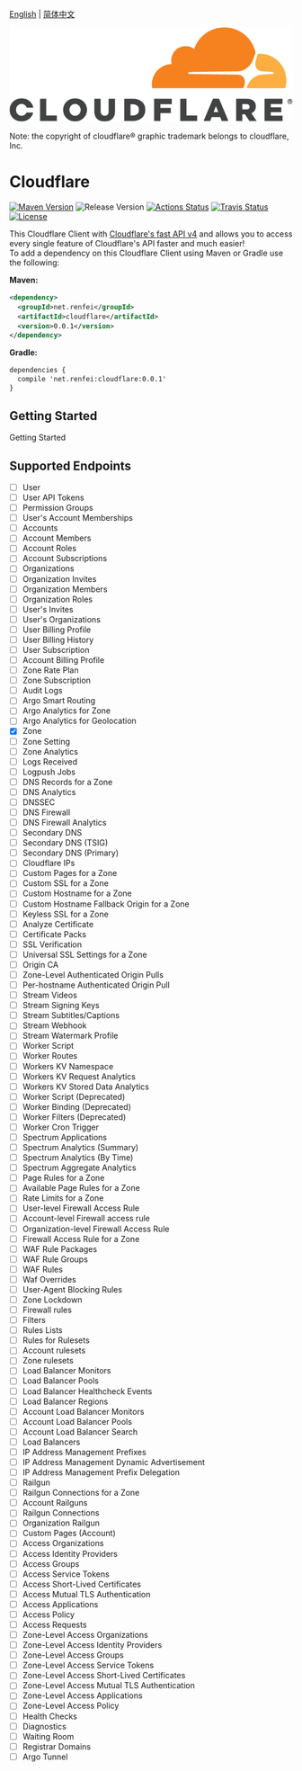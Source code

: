[English](./README.md) | [简体中文](./README_ZH.md)

![Cloudflare](./document/image/cf-logo.jpg)

Note: the copyright of cloudflare® graphic trademark belongs to cloudflare, Inc.

# Cloudflare
[![Maven Version](https://img.shields.io/maven-central/v/net.renfei/cloudflare.svg?label=Maven%20Central)](https://search.maven.org/search?q=g:%22net.renfei%22%20AND%20a:%22cloudflare%22)
![Release Version](https://img.shields.io/github/v/release/renfei/cloudflare.svg?style=flat-square&label=Release&color=1784ff)
[![Actions Status](https://github.com/renfei/cloudflare/workflows/Build/badge.svg)](https://github.com/renfei/cloudflare/actions)
[![Travis Status](https://travis-ci.com/renfei/cloudflare.svg?branch=master)](https://travis-ci.com/github/renfei/cloudflare)
[![License](https://img.shields.io/badge/license-Apache_2.0-blue.svg?style=flat)](https://github.com/renfei/cloudflare/blob/master/LICENSE)

This Cloudflare Client with [Cloudflare's fast API v4](https://api.cloudflare.com/) and allows you to access every single feature of Cloudflare's API faster and much easier!  
To add a dependency on this Cloudflare Client using Maven or Gradle use the following:

**Maven:**

```xml
<dependency>
  <groupId>net.renfei</groupId>
  <artifactId>cloudflare</artifactId>
  <version>0.0.1</version>
</dependency>
```

**Gradle:**
```
dependencies {
  compile 'net.renfei:cloudflare:0.0.1'
}
```

## Getting Started
Getting Started

## Supported Endpoints
- [ ] User
- [ ] User API Tokens
- [ ] Permission Groups
- [ ] User's Account Memberships
- [ ] Accounts
- [ ] Account Members
- [ ] Account Roles
- [ ] Account Subscriptions
- [ ] Organizations
- [ ] Organization Invites
- [ ] Organization Members
- [ ] Organization Roles
- [ ] User's Invites
- [ ] User's Organizations
- [ ] User Billing Profile
- [ ] User Billing History
- [ ] User Subscription
- [ ] Account Billing Profile
- [ ] Zone Rate Plan
- [ ] Zone Subscription
- [ ] Audit Logs
- [ ] Argo Smart Routing
- [ ] Argo Analytics for Zone
- [ ] Argo Analytics for Geolocation
- [x] Zone
- [ ] Zone Setting
- [ ] Zone Analytics
- [ ] Logs Received
- [ ] Logpush Jobs
- [ ] DNS Records for a Zone
- [ ] DNS Analytics
- [ ] DNSSEC
- [ ] DNS Firewall
- [ ] DNS Firewall Analytics
- [ ] Secondary DNS
- [ ] Secondary DNS (TSIG)
- [ ] Secondary DNS (Primary)
- [ ] Cloudflare IPs
- [ ] Custom Pages for a Zone
- [ ] Custom SSL for a Zone
- [ ] Custom Hostname for a Zone
- [ ] Custom Hostname Fallback Origin for a Zone
- [ ] Keyless SSL for a Zone
- [ ] Analyze Certificate
- [ ] Certificate Packs
- [ ] SSL Verification
- [ ] Universal SSL Settings for a Zone
- [ ] Origin CA
- [ ] Zone-Level Authenticated Origin Pulls
- [ ] Per-hostname Authenticated Origin Pull
- [ ] Stream Videos
- [ ] Stream Signing Keys
- [ ] Stream Subtitles/Captions
- [ ] Stream Webhook
- [ ] Stream Watermark Profile
- [ ] Worker Script
- [ ] Worker Routes
- [ ] Workers KV Namespace
- [ ] Workers KV Request Analytics
- [ ] Workers KV Stored Data Analytics
- [ ] Worker Script (Deprecated)
- [ ] Worker Binding (Deprecated)
- [ ] Worker Filters (Deprecated)
- [ ] Worker Cron Trigger
- [ ] Spectrum Applications
- [ ] Spectrum Analytics (Summary)
- [ ] Spectrum Analytics (By Time)
- [ ] Spectrum Aggregate Analytics
- [ ] Page Rules for a Zone
- [ ] Available Page Rules for a Zone
- [ ] Rate Limits for a Zone
- [ ] User-level Firewall Access Rule
- [ ] Account-level Firewall access rule
- [ ] Organization-level Firewall Access Rule
- [ ] Firewall Access Rule for a Zone
- [ ] WAF Rule Packages
- [ ] WAF Rule Groups
- [ ] WAF Rules
- [ ] Waf Overrides
- [ ] User-Agent Blocking Rules
- [ ] Zone Lockdown
- [ ] Firewall rules
- [ ] Filters
- [ ] Rules Lists
- [ ] Rules for Rulesets
- [ ] Account rulesets
- [ ] Zone rulesets
- [ ] Load Balancer Monitors
- [ ] Load Balancer Pools
- [ ] Load Balancer Healthcheck Events
- [ ] Load Balancer Regions
- [ ] Account Load Balancer Monitors
- [ ] Account Load Balancer Pools
- [ ] Account Load Balancer Search
- [ ] Load Balancers
- [ ] IP Address Management Prefixes
- [ ] IP Address Management Dynamic Advertisement
- [ ] IP Address Management Prefix Delegation
- [ ] Railgun
- [ ] Railgun Connections for a Zone
- [ ] Account Railguns
- [ ] Railgun Connections
- [ ] Organization Railgun
- [ ] Custom Pages (Account)
- [ ] Access Organizations
- [ ] Access Identity Providers
- [ ] Access Groups
- [ ] Access Service Tokens
- [ ] Access Short-Lived Certificates
- [ ] Access Mutual TLS Authentication
- [ ] Access Applications
- [ ] Access Policy
- [ ] Access Requests
- [ ] Zone-Level Access Organizations
- [ ] Zone-Level Access Identity Providers
- [ ] Zone-Level Access Groups
- [ ] Zone-Level Access Service Tokens
- [ ] Zone-Level Access Short-Lived Certificates
- [ ] Zone-Level Access Mutual TLS Authentication
- [ ] Zone-Level Access Applications
- [ ] Zone-Level Access Policy
- [ ] Health Checks
- [ ] Diagnostics
- [ ] Waiting Room
- [ ] Registrar Domains
- [ ] Argo Tunnel
